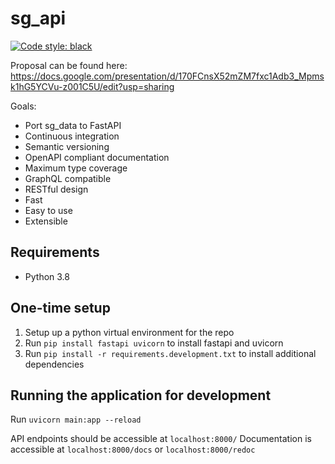 # sg_api

[![Code style: black](https://img.shields.io/badge/code%20style-black-000000.svg)](https://github.com/psf/black)

Proposal can be found here: https://docs.google.com/presentation/d/170FCnsX52mZM7fxc1Adb3_Mpmsk1hG5YCVu-z001C5U/edit?usp=sharing

Goals:

- Port sg_data to FastAPI
- Continuous integration
- Semantic versioning
- OpenAPI compliant documentation
- Maximum type coverage
- GraphQL compatible
- RESTful design
- Fast
- Easy to use
- Extensible

## Requirements

- Python 3.8

## One-time setup

1. Setup up a python virtual environment for the repo
2. Run `pip install fastapi uvicorn` to install fastapi and uvicorn
3. Run `pip install -r requirements.development.txt` to install additional dependencies

## Running the application for development

Run `uvicorn main:app --reload`

API endpoints should be accessible at `localhost:8000/`
Documentation is accessible at `localhost:8000/docs` or `localhost:8000/redoc`
